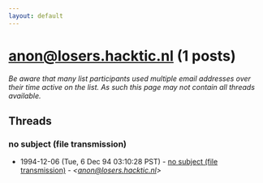 ```yaml
---
layout: default
---
```


# <anon@losers.hacktic.nl> (1 posts)

_Be aware that many list participants used multiple email addresses over their time active on the list. As such this page may not contain all threads available._

## Threads

### no subject (file transmission)
+ 1994-12-06 (Tue, 6 Dec 94 03:10:28 PST) - [no subject (file transmission)](/archive/1994/12/9aa94112675dba00b242b2a13b4949909a6963e40c55b49666f0acaa4222ad8f) - _\<anon@losers.hacktic.nl\>_

